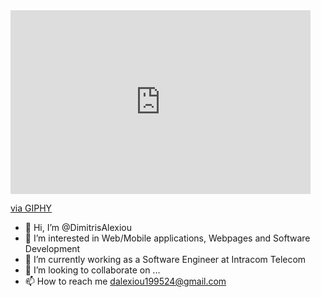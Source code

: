 <iframe src="https://giphy.com/embed/Q2T7BXRiDFPJcPoA7Z" width="480" height="294" frameBorder="0" class="giphy-embed" allowFullScreen></iframe><p><a href="https://giphy.com/stickers/bringglobal-work-computer-laptop-Q2T7BXRiDFPJcPoA7Z">via GIPHY</a></p>

- 👋 Hi, I’m @DimitrisAlexiou
- 👀 I’m interested in Web/Mobile applications, Webpages and Software Development
- 🌱 I’m currently working as a Software Engineer at Intracom Telecom
- 💞️ I’m looking to collaborate on ...
- 📫 How to reach me dalexiou199524@gmail.com

<!---
DimitrisAlexiou/DimitrisAlexiou is a ✨ special ✨ repository because its `README.md` (this file) appears on your GitHub profile.
You can click the Preview link to take a look at your changes.
--->
